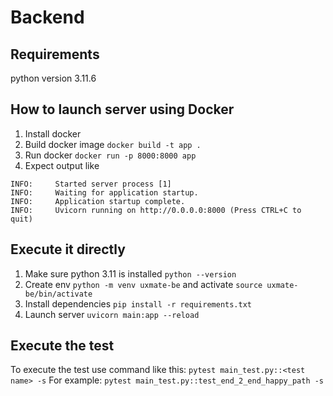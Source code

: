 # Backend

## Requirements
python version 3.11.6

## How to launch server using Docker
1. Install docker 
2. Build docker image `docker build -t app .`
3. Run docker `docker run -p 8000:8000 app`
4. Expect output like 
```
INFO:     Started server process [1]
INFO:     Waiting for application startup.
INFO:     Application startup complete.
INFO:     Uvicorn running on http://0.0.0.0:8000 (Press CTRL+C to quit)
```

## Execute it directly
1. Make sure python 3.11 is installed `python --version`
2. Create env `python -m venv uxmate-be` and activate `source uxmate-be/bin/activate`
3. Install dependencies `pip install -r requirements.txt`
4. Launch server `uvicorn main:app --reload`


## Execute the test 
To execute the test use command like this:
    `pytest main_test.py::<test name> -s`
For example:
    `pytest main_test.py::test_end_2_end_happy_path -s`
